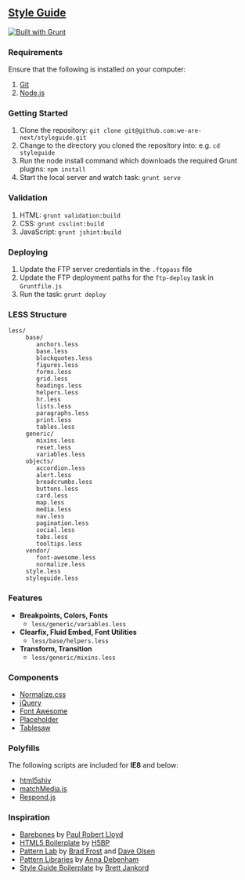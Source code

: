 ## [Style Guide](http://joepublicn.com/styleguide/v2/styleguide)

[![Built with Grunt](https://cdn.gruntjs.com/builtwith.png)](http://gruntjs.com)

### Requirements

Ensure that the following is installed on your computer:

1. [Git](http://git-scm.com)
2. [Node.js](http://nodejs.org)

### Getting Started

1. Clone the repository: `git clone git@github.com:we-are-next/styleguide.git`
2. Change to the directory you cloned the repository into: e.g. `cd styleguide`
3. Run the node install command which downloads the required Grunt plugins: `npm install`
4. Start the local server and watch task: `grunt serve`

### Validation

1. HTML: `grunt validation:build`
2. CSS: `grunt csslint:build`
3. JavaScript: `grunt jshint:build`

### Deploying

1. Update the FTP server credentials in the `.ftppass` file
2. Update the FTP deployment paths for the `ftp-deploy` task in `Gruntfile.js`
3. Run the task: `grunt deploy`

### LESS Structure

```
less/
     base/
        anchors.less
        base.less
        blockquotes.less
        figures.less
        forms.less
        grid.less
        headings.less
        helpers.less
        hr.less
        lists.less
        paragraphs.less
        print.less
        tables.less
     generic/
        mixins.less
        reset.less
        variables.less
     objects/
        accordion.less
        alert.less
        breadcrumbs.less
        buttons.less
        card.less
        map.less
        media.less
        nav.less
        pagination.less
        social.less
        tabs.less
        tooltips.less
     vendor/
        font-awesome.less
        normalize.less
     style.less
     styleguide.less
```

### Features

- **Breakpoints, Colors, Fonts**
    - `less/generic/variables.less`
- **Clearfix, Fluid Embed, Font Utilities**
    - `less/base/helpers.less`
- **Transform, Transition**
    - `less/generic/mixins.less`

### Components

- [Normalize.css](http://necolas.github.io/normalize.css)
- [jQuery](http://jquery.com)
- [Font Awesome](http://fontawesome.io)
- [Placeholder](http://mths.be/placeholder)
- [Tablesaw](https://github.com/filamentgroup/tablesaw)

### Polyfills

The following scripts are included for **IE8** and below:
- [html5shiv](https://github.com/aFarkas/html5shiv)
- [matchMedia.js](https://github.com/paulirish/matchMedia.js)
- [Respond.js](https://github.com/scottjehl/Respond)

### Inspiration

* [Barebones](http://barebones.paulrobertlloyd.com) by [Paul Robert Lloyd](http://paulrobertlloyd.com)
* [HTML5 Boilerplate](http://html5boilerplate.com) by [H5BP](https://twitter.com/h5bp)
* [Pattern Lab](http://pattern-lab.info) by [Brad Frost](http://bradfrostweb.com) and [Dave Olsen](http://dmolsen.com)
* [Pattern Libraries](http://alistapart.com/blog/post/getting-started-with-pattern-libraries) by [Anna Debenham](http://maban.co.uk)
* [Style Guide Boilerplate](http://bjankord.github.io/Style-Guide-Boilerplate) by [Brett Jankord](http://www.brettjankord.com)
